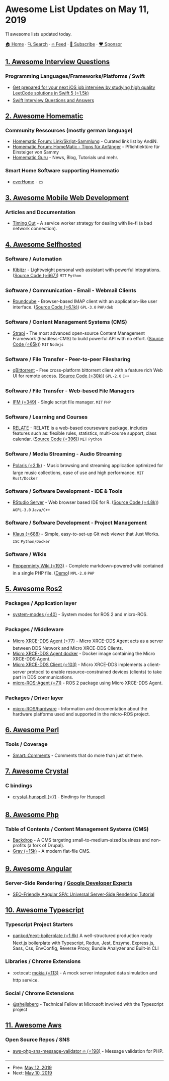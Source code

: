 # Awesome List Updates on May 11, 2019

11 awesome lists updated today.

[🏠 Home](/README.md) · [🔍 Search](https://www.trackawesomelist.com/search/) · [🔥 Feed](https://www.trackawesomelist.com/rss.xml) · [📮 Subscribe](https://trackawesomelist.us17.list-manage.com/subscribe?u=d2f0117aa829c83a63ec63c2f&id=36a103854c) · [❤️  Sponsor](https://github.com/sponsors/theowenyoung)



## [1. Awesome Interview Questions](/content/DopplerHQ/awesome-interview-questions/README.md)

### Programming Languages/Frameworks/Platforms / Swift

*   [Get prepared for your next iOS job interview by studying high quality LeetCode solutions in Swift 5 (⭐1.5k)](https://github.com/diwu/LeetCode-Solutions-in-Swift)
*   [Swift Interview Questions and Answers](https://www.raywenderlich.com/762435-swift-interview-questions-and-answers)

## [2. Awesome Homematic](/content/homematic-community/awesome-homematic/README.md)

### Community Ressources (mostly german language)

*   [Homematic Forum: Link/Skript-Sammlung](https://homematic-forum.de/forum/viewtopic.php?f=26\&t=27907) - Curated link list by AndiN.
*   [Homematic Forum: HomeMatic - Tipps für Anfänger](https://homematic-forum.de/forum/viewtopic.php?f=31\&t=22801) - Pflichtlektüre für Einsteiger von Sammy
*   [Homematic Guru](https://homematic-guru.de/) - News, Blog, Tutorials und mehr.

### Smart Home Software supporting Homematic

*   [everHome](https://everhome.de) - 💵

## [3. Awesome Mobile Web Development](/content/myshov/awesome-mobile-web-development/README.md)

### Articles and Documentation

*   [Timing Out](https://adactio.com/journal/15122) - A service worker strategy for dealing with lie-fi (a bad network connection).

## [4. Awesome Selfhosted](/content/awesome-selfhosted/awesome-selfhosted/README.md)

### Software / Automation

*   [Kibitzr](https://kibitzr.github.io) - Lightweight personal web assistant with powerful integrations. ([Source Code (⭐667)](https://github.com/kibitzr/kibitzr)) `MIT` `Python`

### Software / Communication - Email - Webmail Clients

*   [Roundcube](https://roundcube.net) - Browser-based IMAP client with an application-like user interface. ([Source Code (⭐6.1k)](https://github.com/roundcube/roundcubemail)) `GPL-3.0` `PHP/deb`

### Software / Content Management Systems (CMS)

*   [Strapi](https://strapi.io/) - The most advanced open-source Content Management Framework (headless-CMS) to build powerful API with no effort. ([Source Code (⭐65k)](https://github.com/strapi/strapi)) `MIT` `Nodejs`

### Software / File Transfer - Peer-to-peer Filesharing

*   [qBittorrent](https://www.qbittorrent.org/) - Free cross-platform bittorrent client with a feature rich Web UI for remote access. ([Source Code (⭐30k)](https://github.com/qbittorrent/qBittorrent)) `GPL-2.0` `C++`

### Software / File Transfer - Web-based File Managers

*   [IFM (⭐349)](https://github.com/misterunknown/ifm) - Single script file manager. `MIT` `PHP`

### Software / Learning and Courses

*   [RELATE](https://documen.tician.de/relate/) - RELATE is a web-based courseware package, includes features such as: flexible rules, statistics, multi-course support, class calendar. ([Source Code (⭐396)](https://github.com/inducer/relate)) `MIT` `Python`

### Software / Media Streaming - Audio Streaming

*   [Polaris (⭐2.1k)](https://github.com/agersant/polaris) - Music browsing and streaming application optimized for large music collections, ease of use and high performance. `MIT` `Rust/Docker`

### Software / Software Development - IDE & Tools

*   [RStudio Server](https://www.rstudio.com/products/rstudio/#Server) - Web browser based IDE for R. ([Source Code (⭐4.8k)](https://github.com/rstudio/rstudio)) `AGPL-3.0` `Java/C++`

### Software / Software Development - Project Management

*   [Klaus (⭐688)](https://github.com/jonashaag/klaus) - Simple, easy-to-set-up Git web viewer that Just Works. `ISC` `Python/Docker`

### Software / Wikis

*   [Pepperminty Wiki (⭐193)](https://github.com/sbrl/Pepperminty-Wiki) - Complete markdown-powered wiki contained in a single PHP file. ([Demo](https://starbeamrainbowlabs.com/labs/peppermint/build/)) `MPL-2.0` `PHP`

## [5. Awesome Ros2](/content/fkromer/awesome-ros2/README.md)

### Packages / Application layer

*   [system-modes (⭐40)](https://github.com/micro-ROS/system_modes) - System modes for ROS 2 and micro-ROS.

### Packages / Middleware

*   [Micro XRCE-DDS Agent (⭐77)](https://github.com/eProsima/Micro-XRCE-DDS-Agent) - Micro XRCE-DDS Agent acts as a server between DDS Network and Micro XRCE-DDS Clients.
*   [Micro XRCE-DDS Agent docker](https://hub.docker.com/r/eprosima/micro-xrce-dds-agent/) - Docker image containing the Micro XRCE-DDS Agent.
*   [Micro XRCE-DDS Client (⭐103)](https://github.com/eProsima/Micro-XRCE-DDS-Client) - Micro XRCE-DDS implements a client-server protocol to enable resource-constrained devices (clients) to take part in DDS communications.
*   [micro-ROS-Agent (⭐71)](https://github.com/micro-ROS/micro-ROS-Agent) - ROS 2 package using Micro XRCE-DDS Agent.

### Packages / Driver layer

*   [micro-ROS/hardware](https://github.com/micro-ROS/hardware) - Information and documentation about the hardware platforms used and supported in the micro-ROS project.

## [6. Awesome Perl](/content/hachiojipm/awesome-perl/README.md)

### Tools / Coverage

*   [Smart::Comments](https://metacpan.org/pod/Smart::Comments) - Comments that do more than just sit there.

## [7. Awesome Crystal](/content/veelenga/awesome-crystal/README.md)

### C bindings

*   [crystal-hunspell (⭐7)](https://github.com/mamantoha/crystal-hunspell) - Bindings for [Hunspell](https://hunspell.github.io/)

## [8. Awesome Php](/content/ziadoz/awesome-php/README.md)

### Table of Contents / Content Management Systems (CMS)

*   [Backdrop](https://backdropcms.org) - A CMS targeting small-to-medium-sized business and non-profits (a fork of Drupal).
*   [Grav (⭐15k)](https://github.com/getgrav/grav) - A modern flat-file CMS.

## [9. Awesome Angular](/content/PatrickJS/awesome-angular/README.md)

### Server-Side Rendering / [Google Developer Experts](https://developers.google.com/experts/all/technology/web-technologies)

*   [SEO-Friendly Angular SPA: Universal Server-Side Rendering Tutorial](https://snipcart.com/blog/angular-seo-universal-server-side-rendering)

## [10. Awesome Typescript](/content/dzharii/awesome-typescript/README.md)

### Typescript Project Starters

*   [pankod/next-boilerplate (⭐1.6k)](https://github.com/pankod/next-boilerplate) A well-structured production ready Next.js boilerplate with Typescript, Redux, Jest, Enzyme, Express.js, Sass, Css, EnvConfig, Reverse Proxy, Bundle Analyzer and Built-in CLI

### Libraries / Chrome Extensions

*   :octocat: [mokia (⭐113)](https://github.com/varHarrie/mokia) - A mock server integrated data simulation and http service.

### Social / Chrome Extensions

*   [@ahejlsberg](https://twitter.com/ahejlsberg) - Technical Fellow at Microsoft involved with the Typescript project

## [11. Awesome Aws](/content/donnemartin/awesome-aws/README.md)

### Open Source Repos / SNS

*   [aws-php-sns-message-validator :fire: (⭐198)](https://github.com/aws/aws-php-sns-message-validator) - Message validation for PHP.

---

- Prev: [May 12, 2019](/content/2019/05/12/README.md)
- Next: [May 10, 2019](/content/2019/05/10/README.md)